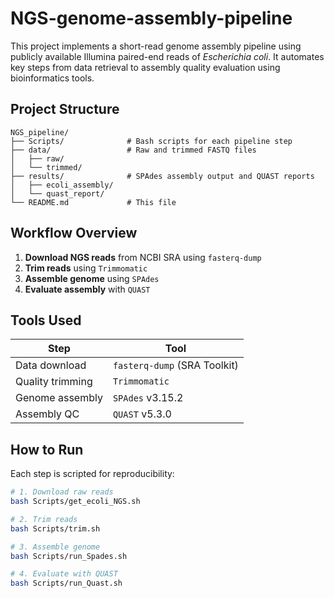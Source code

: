 # NGS-genome-assembly-pipeline

This project implements a short-read genome assembly pipeline using publicly available Illumina paired-end reads of *Escherichia coli*. It automates key steps from data retrieval to assembly quality evaluation using bioinformatics tools.

## Project Structure
```text
NGS_pipeline/
├── Scripts/              # Bash scripts for each pipeline step
├── data/                 # Raw and trimmed FASTQ files
│   ├── raw/
│   └── trimmed/
├── results/              # SPAdes assembly output and QUAST reports
│   ├── ecoli_assembly/
│   └── quast_report/
└── README.md             # This file
```

## Workflow Overview
1. **Download NGS reads** from NCBI SRA using `fasterq-dump`
2. **Trim reads** using `Trimmomatic`
3. **Assemble genome** using `SPAdes`
4. **Evaluate assembly** with `QUAST`


## Tools Used
| Step        | Tool            |
|-------------|-----------------|
| Data download   | `fasterq-dump` (SRA Toolkit) |
| Quality trimming| `Trimmomatic` |
| Genome assembly | `SPAdes` v3.15.2 |
| Assembly QC     | `QUAST` v5.3.0 |


## How to Run
Each step is scripted for reproducibility:

```bash
# 1. Download raw reads
bash Scripts/get_ecoli_NGS.sh

# 2. Trim reads
bash Scripts/trim.sh

# 3. Assemble genome
bash Scripts/run_Spades.sh

# 4. Evaluate with QUAST
bash Scripts/run_Quast.sh

